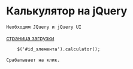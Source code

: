 # Калькулятор на jQuery
	Необходим JQuery и jQuery UI
[страница загрузки][site1]
```html
	$('#id_элемента').calculator();
```	
	Срабатывает на клик.

[site1]:(https://code.jquery.com)
